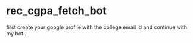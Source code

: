 # rec_cgpa_fetch_bot

first create your google profile with the college email id and continue with my bot..
